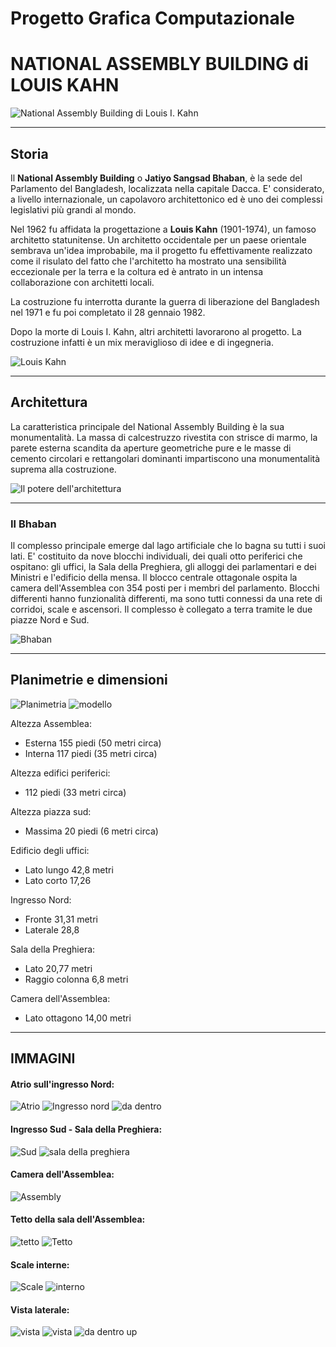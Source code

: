 <!-- background: #fff -->
<!-- color: #000 -->
# **Progetto Grafica Computazionale**
# **NATIONAL ASSEMBLY BUILDING di LOUIS KAHN**
![National Assembly Building di Louis I. Kahn](http://static.panoramio.com/photos/large/12201477.jpg)

***

## Storia

Il **National Assembly Building** o **Jatiyo Sangsad Bhaban**, è la sede del Parlamento del Bangladesh, localizzata nella capitale Dacca. E' considerato, a livello internazionale, un capolavoro architettonico ed è uno dei complessi legislativi più grandi al mondo. 

Nel 1962 fu affidata la progettazione a **Louis Kahn** (1901-1974), un famoso architetto statunitense.
Un architetto occidentale per un paese orientale sembrava un'idea improbabile, ma il progetto fu effettivamente realizzato come il risulato del fatto che l'architetto ha mostrato una sensibilità eccezionale per la terra e la coltura ed è antrato in un intensa collaborazione con architetti locali.

La costruzione fu interrotta durante la guerra di liberazione del Bangladesh nel 1971 e fu poi completato il 28 gennaio 1982.

Dopo la morte di Louis I. Kahn, altri architetti lavorarono al progetto. La costruzione infatti è un mix meraviglioso di idee e di ingegneria.

![Louis Kahn](http://www.newyorkerfilms.com/administrator/movie_images/My_Architect_6.jpg)

***

## Architettura

La caratteristica principale del National Assembly Building è la sua monumentalità. La massa di calcestruzzo rivestita con strisce di marmo, la parete esterna scandita da aperture geometriche pure e le masse di cemento circolari e rettangolari dominanti impartiscono una monumentalità suprema alla costruzione.

![Il potere dell'architettura](https://www.yatzer.com/sites/default/files/article_images/3182/Louis-Kahn-The-Power-of-Architecture-yatzer-8.jpg)

***

### Il Bhaban

Il complesso principale emerge dal lago artificiale che lo bagna su tutti i suoi lati. E' costituito da nove blocchi individuali, dei quali otto periferici che ospitano: gli uffici, la Sala della Preghiera, gli alloggi dei parlamentari e dei Ministri e l'edificio della mensa. Il blocco centrale ottagonale ospita la camera dell'Assemblea con 354 posti per i membri del parlamento. Blocchi differenti hanno funzionalità differenti, ma sono tutti connessi da una rete di corridoi, scale e ascensori. Il complesso è collegato a terra tramite le due piazze Nord e Sud.

![Bhaban](https://twistedsifter.files.wordpress.com/2011/05/jatiyo-sangsad-bhaban-national-assembly-parliament-building-aerial-bangladesh.jpg)

***

## Planimetrie e dimensioni

![Planimetria](https://s-media-cache-ak0.pinimg.com/736x/93/62/fc/9362fcb4c028eddf3bed93231ac80021.jpg)
![modello](http://www.designboom.com/wp-content/uploads/2013/02/kahnPOA_09.jpg)

Altezza Assemblea:
 - Esterna 155 piedi (50 metri circa)
 - Interna 117 piedi (35 metri circa)

Altezza edifici periferici: 
 - 112 piedi (33 metri circa)

Altezza piazza sud:
 - Massima 20 piedi (6 metri circa)

Edificio degli uffici:
 - Lato lungo 42,8 metri
 - Lato corto 17,26

Ingresso Nord:
 - Fronte 31,31 metri
 - Laterale 28,8

Sala della Preghiera:
 - Lato  20,77 metri
 - Raggio colonna 6,8 metri

Camera dell'Assemblea:
 - Lato ottagono 14,00 metri



***

## IMMAGINI

#### Atrio sull'ingresso Nord: 
![Atrio](http://img.photobucket.com/albums/v193/Bangladesh/parliament6.jpg)
![Ingresso nord](http://www.thedailystar.net/sites/default/files/styles/big_4/public/feature/images/sangsad-bhaban_0.jpg?itok=adUqOtas&c=d0b48742aac3607933403421fdd1b225)
![da dentro](http://larryspeck.com/wp-content/uploads/2011/12/2011-5705.jpg)

#### Ingresso Sud - Sala della Preghiera:
![Sud](https://tedideas.files.wordpress.com/2013/11/dhaka-profile-064.jpg)
![sala della preghiera](http://4.bp.blogspot.com/-AWhzDBkuzXo/UC1bPPxXTGI/AAAAAAAADWM/sosfdsUA5J0/s1600/P7281277.JPG)

#### Camera dell'Assemblea:
![Assembly](https://upload.wikimedia.org/wikipedia/commons/4/46/Sangshad_Assembly_Hall.jpg)

#### Tetto della sala dell'Assemblea:
![tetto](http://www.epab.bme.hu/hallg/CADalk-AC/2011v/ARNJ81O6/National%20Assembly.jpg)
![Tetto](http://archnet.org/system/media_contents/contents/26150/original/IAA17549.jpg?1384701707)

#### Scale interne:
![Scale](https://s-media-cache-ak0.pinimg.com/736x/ea/46/39/ea4639107c5fa33a4c95cbcf2643edfa.jpg)
![interno](https://ksamedia.osu.edu/sites/default/files/originals/07_0000512_0.jpeg)

#### Vista laterale:
![vista](https://dhakadesigners.files.wordpress.com/2012/09/national_assembly_6.jpg)
![vista](http://www.oroeditions.com/sites/all/files/oroweb_interior_kahn_03.jpg)
![da dentro up](http://www.akdn.org/architecture/img/75/40.jpg)














 
